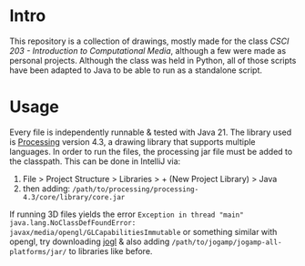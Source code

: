 # Intro

This repository is a collection of drawings, mostly made for the class *CSCI 203 - Introduction to Computational Media*, although a few were made as personal projects. Although the class was held in Python, all of those scripts have been adapted to Java to be able to run as a standalone script.

# Usage

Every file is independently runnable & tested with Java 21. The library used is [Processing](https://processing.org/) version 4.3, a drawing library that supports multiple languages. In order to run the files, the processing jar file must be added to the classpath. This can be done in IntelliJ via:

1. File > Project Structure > Libraries > + (New Project Library) > Java
2. then adding: `/path/to/processing/processing-4.3/core/library/core.jar`

If running 3D files yields the error `Exception in thread "main" java.lang.NoClassDefFoundError: javax/media/opengl/GLCapabilitiesImmutable` or something similar with opengl, try downloading [jogl](https://jogamp.org/wiki/index.php/Setting_up_a_JogAmp_project_in_your_favorite_IDE#Compile_and_run_your_project_from_the_command_line) & also adding `/path/to/jogamp/jogamp-all-platforms/jar/` to libraries like before.